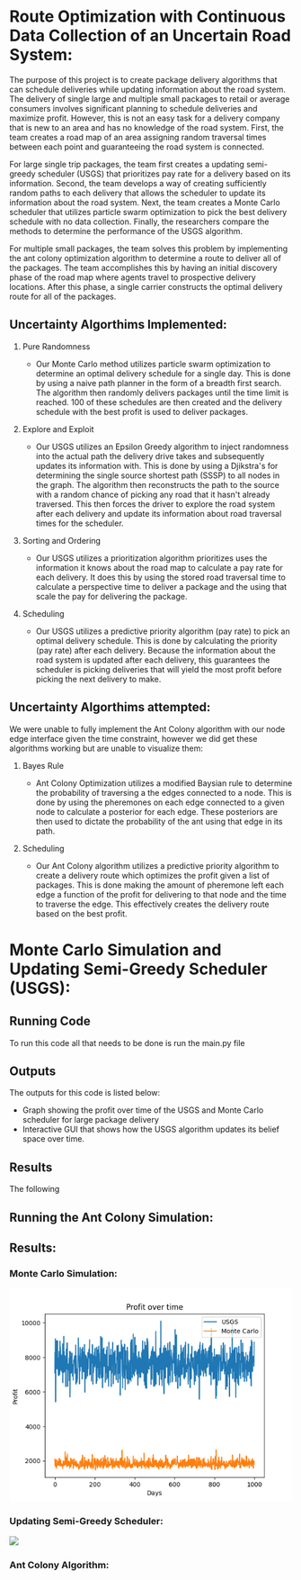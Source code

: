 # Route Optimization with Continuous Data Collection of an Uncertain Road System:

The purpose of this project is to create package delivery algorithms that can schedule deliveries while updating information about the road system. The delivery of single large and multiple small packages to retail or average consumers involves significant planning to schedule deliveries and maximize profit. However, this is not an easy task for a delivery company that is new to an area and has no knowledge of the road system. First, the team creates a road map of an area assigning random traversal times between each point and guaranteeing the road system is connected. 

For large single trip packages, the team first creates a updating semi-greedy scheduler (USGS) that prioritizes pay rate for a delivery based on its information. Second, the team develops a way of creating sufficiently random paths to each delivery that allows the scheduler to update its information about the road system. Next, the team creates a Monte Carlo scheduler that utilizes particle swarm optimization to pick the best delivery schedule with no data collection. Finally, the researchers compare the methods to determine the performance of the USGS algorithm.

For multiple small packages, the team solves this problem by implementing the ant colony optimization algorithm to determine a route to deliver all of the packages. The team accomplishes this by having an initial discovery phase of the road map where agents travel to prospective delivery locations. After this phase, a single carrier constructs the optimal delivery route for all of the packages.


## Uncertainty Algorthims Implemented: 

1. Pure Randomness
   - Our Monte Carlo method utilizes particle swarm optimization to determine an optimal delivery schedule for a single day. This is done by using a naive path planner in the form of a breadth first search. The algorithm then randomly delivers packages until the time limit is reached. 100 of these schedules are then created and the delivery schedule with the best profit is used to deliver packages. 
  
2. Explore and Exploit 
   - Our USGS utilizes an Epsilon Greedy algorithm to inject randomness into the actual path the delivery drive takes and subsequently updates its information with. This is done by using a Djikstra's for determining the single source shortest path (SSSP) to all nodes in the graph. The algorithm then reconstructs the path to the source with a random chance of picking any road that it hasn't already traversed. This then forces the driver to explore the road system after each delivery and update its information about road traversal times for the scheduler.
  
3. Sorting and Ordering 
   - Our USGS utilizes a prioritization algorithm prioritizes uses the information it knows about the road map to calculate a pay rate for each delivery. It does this by using the stored road traversal time to calculate a perspective time to deliver a package and the using that scale the pay for delivering the package.
  
4. Scheduling 
   - Our USGS utilizes a predictive priority algorithm (pay rate) to pick an optimal delivery schedule. This is done by calculating the priority (pay rate) after each delivery. Because the information about the road system is updated after each delivery, this guarantees the scheduler is picking deliveries that will yield the most profit before picking the next delivery to make.

## Uncertainty Algorthims attempted: 
We were unable to fully implement the Ant Colony algorithm with our node edge interface given the time constraint, however we did get these algorithms working but are unable to visualize them: 

1. Bayes Rule
   - Ant Colony Optimization utilizes a modified Baysian rule to determine the probability of traversing a the edges connected to a node. This is done by using the pheremones on each edge connected to a given node to calculate a posterior for each edge. These posteriors are then used to dictate the probability of the ant using that edge in its path.

2. Scheduling 
   - Our Ant Colony algorithm utilizes a predictive priority algorithm to create a delivery route which optimizes the profit given a list of packages. This is done making the amount of pheremone left each edge a function of the profit for delivering to that node and the time to traverse the edge. This effectively creates the delivery route based on the best profit.

# Monte Carlo Simulation and Updating Semi-Greedy Scheduler (USGS):

## Running Code

To run this code all that needs to be done is run the main.py file

## Outputs

The outputs for this code is listed below:

- Graph showing the profit over time of the USGS and Monte Carlo scheduler for large package delivery
- Interactive GUI that shows how the USGS algorithm updates its belief space over time.

## Results

The following 

## Running the Ant Colony Simulation:


## Results:

### Monte Carlo Simulation:
![](./Figures/GreedyVsMonteCarlo.png)

### Updating Semi-Greedy Scheduler:
![](./Figures/USGS.gif)

### Ant Colony Algorithm:
